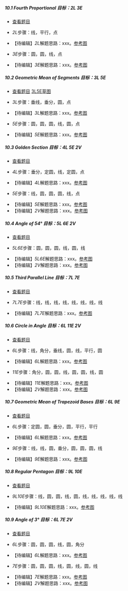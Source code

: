 ##### 10.1 Fourth Proportional *目标：2L 3E*
- [查看题目](images/level/4th-proportional.png) 
+ *2L*步骤：线，平行，点
- 【待编辑】*2L*解题思路：xxx。[参考图](images/solved/10.1.2L.png)
+ *3E*步骤：圆，圆，线，点
- 【待编辑】*3E*解题思路：xxx。[参考图](images/solved/10.1.3E.png)


##### 10.2 Geometric Mean of Segments *目标：3L 5E*
- [查看题目](images/level/geometric-mean.png) [3L5E草图](images/hints/Draft-2Isosceles.png) 
+ *3L*步骤：垂线，垂分，圆，点
- 【待编辑】*3L*解题思路：xxx。[参考图](images/solved/10.2.3L.png)
+ *5E*步骤：圆，圆，圆，线，圆，点
- 【待编辑】*5E*解题思路：xxx。[参考图](images/solved/10.2.5E.png)


##### 10.3 Golden Section *目标：4L 5E 2V*
- [查看题目](images/level/golden-section.png) 
+ *4L*步骤：垂分，定圆，线，定圆，点
- 【待编辑】*4L*解题思路：xxx。[参考图](images/solved/10.3.4L.png)
+ *5E*步骤：线，圆，圆，圆，线，点
- 【待编辑】*5E*解题思路：xxx。[参考图](images/solved/10.3.5E.png)
- 【待编辑】*2V*解题思路：xxx。[参考图](images/solved/10.3.2V.png)


##### 10.4 Angle of 54° *目标：5L 6E 2V*
- [查看题目](images/level/angle54.png) 
+ *5L6E*步骤：圆，圆，圆，线，圆，线
- 【待编辑】*5L6E*解题思路：xxx。[参考图](images/solved/10.4.5L6E.png)
- 【待编辑】*2V*解题思路：xxx。[参考图](images/solved/10.4.2V.png)


##### 10.5 Third Parallel Line *目标：7L 7E*
- [查看题目](images/level/l3-parallel.png) 
+ *7L7E*步骤：线，线，线，线，线，线，线，线
- 【待编辑】*7L7E*解题思路：xxx。[参考图](images/solved/10.5.7L7E.png)


##### 10.6 Circle in Angle *目标：6L 11E 2V*
- [查看题目](images/level/circle-in-angle.png) 
+ *6L*步骤：线，角分，垂线，圆，线，平行，圆
- 【待编辑】*6L*解题思路：xxx。[参考图](images/solved/10.6.6L.png)
+ *11E*步骤：角分，圆，圆，线，圆，圆，线，圆
- 【待编辑】*11E*解题思路：xxx。[参考图](images/solved/10.6.11E.png)
- 【待编辑】*2V*解题思路：xxx。[参考图](images/solved/10.6.2V.png)


##### 10.7 Geometric Mean of Trapezoid Bases *目标：6L 9E*
- [查看题目](images/level/trapezoid-geom-mean.png) 
+ *6L*步骤：定圆，圆，垂分，圆，平行，平行
- 【待编辑】*6L*解题思路：xxx。[参考图](images/solved/10.7.6L.png)
+ *9E*步骤：线，线，圆，垂分，圆，圆，圆，线
- 【待编辑】*9E*解题思路：xxx。[参考图](images/solved/10.7.9E.png)


##### 10.8 Regular Pentagon *目标：9L 10E*
- [查看题目](images/level/pentagon.png) 
+ *9L10E*步骤：线，圆，圆，线，圆，线，线，线，线，线
- 【待编辑】*9L10E*解题思路：xxx。[参考图](images/solved/10.8.9L10E.png)


##### 10.9 Angle of 3° *目标：6L 7E 2V*
- [查看题目](images/level/angle3.png) 
+ *6L*步骤：圆，圆，圆，线，圆，角分
- 【待编辑】*6L*解题思路：xxx。[参考图](images/solved/10.9.6L.png)
+ *7E*步骤：圆，圆，圆，线，圆，线，圆，线
- 【待编辑】*7E*解题思路：xxx。[参考图](images/solved/10.9.7E.png)
- 【待编辑】*2V*解题思路：xxx。[参考图](images/solved/10.9.2V.png)

